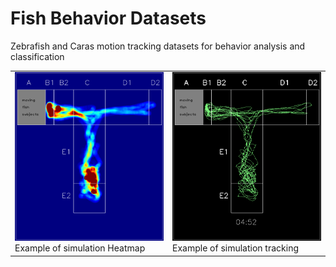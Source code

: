# Fish Behavior Datasets
Zebrafish and Caras motion tracking datasets for behavior analysis and classification

<table><tr>
<tr>
<td valign="bottom">
<img src="./trace_simulation/zebra/heatmaps/Trial01_heatmap.png" width="600"><br>
Example of simulation Heatmap
</td>
<td valign="bottom">
<img src="./trace_simulation/zebra/tracking/Trial01_tracking.png" width="600"><br>
Example of simulation tracking
</td>
</tr></table>